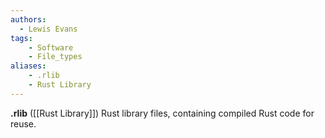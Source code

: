 ```yaml
---
authors:
  - Lewis Evans
tags:
    - Software
    - File_types
aliases:
    - .rlib
    - Rust Library
---
```

**.rlib** ([[Rust Library]]) Rust library files, containing compiled Rust code for reuse.
